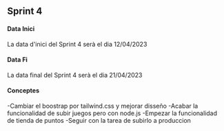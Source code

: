 ## Sprint 4

#### Data Inici

La data d'inici del Sprint 4 serà el dia 12/04/2023

#### Data Fi

La data final del Sprint 4 serà el dia 21/04/2023

#### Conceptes

-Cambiar el boostrap por tailwind.css y mejorar disseño
-Acabar la funcionalidad de subir juegos pero con node.js
-Empezar la funcionalidad de tienda de puntos
-Seguir con la tarea de subirlo a produccion
